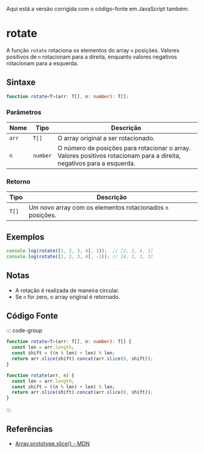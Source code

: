Aqui está a versão corrigida com o código-fonte em JavaScript também:

# rotate

A função `rotate` rotaciona os elementos do array `n` posições. Valores positivos de `n` rotacionam para a direita, enquanto valores negativos rotacionam para a esquerda.

## Sintaxe

```typescript
function rotate<T>(arr: T[], n: number): T[];
```

### Parâmetros

| Nome  | Tipo    | Descrição                                                 |
|-------|---------|-----------------------------------------------------------|
| `arr` | `T[]`   | O array original a ser rotacionado.                       |
| `n`   | `number`| O número de posições para rotacionar o array. Valores positivos rotacionam para a direita, negativos para a esquerda. |

### Retorno

| Tipo   | Descrição                                                    |
|--------|--------------------------------------------------------------|
| `T[]`  | Um novo array com os elementos rotacionados `n` posições.    |

## Exemplos

```typescript
console.log(rotate([1, 2, 3, 4], 1));  // [2, 3, 4, 1]
console.log(rotate([1, 2, 3, 4], -1)); // [4, 1, 2, 3]
```

## Notas

- A rotação é realizada de maneira circular.
- Se `n` for zero, o array original é retornado.

## Código Fonte

::: code-group 
```typescript
function rotate<T>(arr: T[], n: number): T[] {
  const len = arr.length;
  const shift = ((n % len) + len) % len;
  return arr.slice(shift).concat(arr.slice(0, shift));
}
```
```javascript
function rotate(arr, n) {
  const len = arr.length;
  const shift = ((n % len) + len) % len;
  return arr.slice(shift).concat(arr.slice(0, shift));
}
```
:::

## Referências

- [Array.prototype.slice() - MDN](https://developer.mozilla.org/en-US/docs/Web/JavaScript/Reference/Global_Objects/Array/slice)